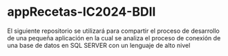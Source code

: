 # appRecetas-IC2024-BDII
El siguiente repositorio se utilizará para compartir el proceso de desarrollo de una pequeña aplicación en la cual se analiza el proceso de conexión de una base de datos en SQL SERVER con un lenguaje de alto nivel
